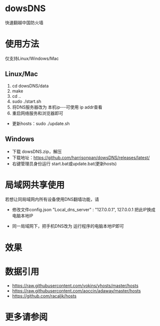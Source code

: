 
# dowsDNS

快速翻越中国防火墙

# 使用方法

仅支持Linux/Windows/Mac

## Linux/Mac

1. cd dowsDNS/data
2. make
3. cd ..
4. sudo ./start.sh 
5. 将DNS服务器改为 本机ip---可使用 ip addr查看
6. 重启网络服务和浏览器即可

* 更新hosts：sudo ./update.sh

## Windows

* 下载 dowsDNS.zip，解压
* 下载地址：https://github.com/harrisonpan/dowsDNS/releases/latest/
* 右键管理员身份运行 start.bat或update.bat(更新hosts)


# 局域网共享使用

若想让同局域网内所有设备使用DNS翻墙功能，请

* 修改文件config.json
 "Local_dns_server" : "127.0.0.1",
 127.0.0.1 把此IP换成 电脑本地IP

* 同一局域网下，把手机DNS改为 运行程序的电脑本地IP即可

# 效果



# 数据引用

  * https://raw.githubusercontent.com/vokins/yhosts/master/hosts
  * https://raw.githubusercontent.com/aoccin/adaway/master/hosts
  * https://github.com/racaljk/hosts


# 更多请参阅
[Harrison's Blog]:http://www.codedev.cn
